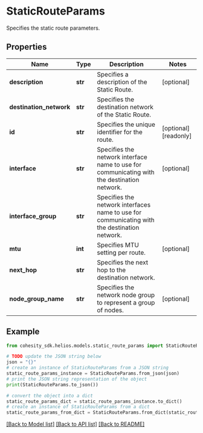 # StaticRouteParams

Specifies the static route parameters.

## Properties

Name | Type | Description | Notes
------------ | ------------- | ------------- | -------------
**description** | **str** | Specifies a description of the Static Route. | [optional] 
**destination_network** | **str** | Specifies the destination network of the Static Route. | 
**id** | **str** | Specifies the unique identifier for the route. | [optional] [readonly] 
**interface** | **str** | Specifies the network interface name to use for communicating with the destination network. | [optional] 
**interface_group** | **str** | Specifies the network interfaces name to use for communicating with the destination network. | 
**mtu** | **int** | Specifies MTU setting per route. | [optional] 
**next_hop** | **str** | Specifies the next hop to the destination network. | 
**node_group_name** | **str** | Specifies the network node group to represent a group of nodes. | [optional] 

## Example

```python
from cohesity_sdk.helios.models.static_route_params import StaticRouteParams

# TODO update the JSON string below
json = "{}"
# create an instance of StaticRouteParams from a JSON string
static_route_params_instance = StaticRouteParams.from_json(json)
# print the JSON string representation of the object
print(StaticRouteParams.to_json())

# convert the object into a dict
static_route_params_dict = static_route_params_instance.to_dict()
# create an instance of StaticRouteParams from a dict
static_route_params_from_dict = StaticRouteParams.from_dict(static_route_params_dict)
```
[[Back to Model list]](../README.md#documentation-for-models) [[Back to API list]](../README.md#documentation-for-api-endpoints) [[Back to README]](../README.md)



